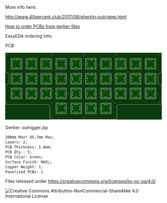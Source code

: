 More info here:

http://www.40percent.club/2017/08/gherkin-outrigger.html

[How to order PCBs from gerber files](http://www.40percent.club/2017/03/ordering-pcb.html)

EasyEDA ordering info:

PCB

![outrigger](outrigger.png)

Gerber: outrigger.zip


    200mm Max* 85.7mm Max;
    Layers: 2;
    PCB Thickness: 1.6mm;
    PCB Qty.: 5;
    PCB Color: Green;
    Surface Finish: HASL;
    Copper Weight: 1;
    Panelized PCBs: 1


Files released under https://creativecommons.org/licenses/by-nc-sa/4.0/

![Creative Commons Attribution-NonCommercial-ShareAlike 4.0 International License](https://i.creativecommons.org/l/by-nc-sa/4.0/88x31.png)

